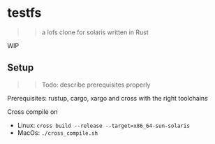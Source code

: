 # testfs
>> a lofs clone for solaris written in Rust

WIP

## Setup
>> Todo: describe prerequisites properly

Prerequisites:
rustup, cargo, xargo and cross with the right toolchains

Cross compile on
- Linux: `cross build --release --target=x86_64-sun-solaris`
- MacOs: `./cross_compile.sh`
